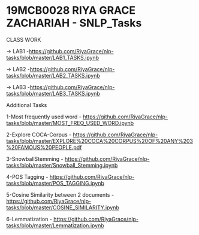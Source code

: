 # 19MCB0028 RIYA GRACE ZACHARIAH - SNLP_Tasks

CLASS WORK
 
 -> LAB1 -https://github.com/RiyaGrace/nlp-tasks/blob/master/LAB1_TASKS.ipynb
 
 -> LAB2 -https://github.com/RiyaGrace/nlp-tasks/blob/master/LAB2_TASKS.ipynb

 -> LAB3 -https://github.com/RiyaGrace/nlp-tasks/blob/master/LAB3_TASKS.ipynb
 
Additional Tasks

1-Most frequently used word - https://github.com/RiyaGrace/nlp-tasks/blob/master/MOST_FREQ_USED_WORD.ipynb

2-Explore COCA-Corpus       - https://github.com/RiyaGrace/nlp-tasks/blob/master/EXPLORE%20COCA%20CORPUS%20OF%20ANY%203%20FAMOUS%20PEOPLE.pdf

3-SnowballStemming           - https://github.com/RiyaGrace/nlp-tasks/blob/master/Snowball_Stemming.ipynb

4-POS Tagging                - https://github.com/RiyaGrace/nlp-tasks/blob/master/POS_TAGGING.ipynb

5-Cosine Similarity between 2 documents - https://github.com/RiyaGrace/nlp-tasks/blob/master/COSINE_SIMILARITY.ipynb

6-Lemmatization              - https://github.com/RiyaGrace/nlp-tasks/blob/master/Lemmatization.ipynb
